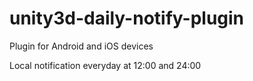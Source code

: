 unity3d-daily-notify-plugin
===========================

Plugin for Android and iOS devices

Local notification everyday at 12:00 and 24:00
